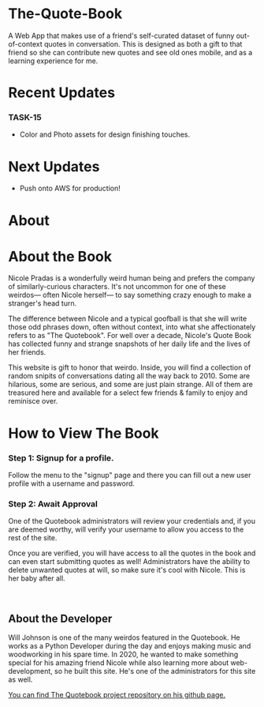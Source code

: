 # The-Quote-Book
A Web App that makes use of a friend's self-curated dataset of funny out-of-context quotes in conversation. This is designed as both a gift to that friend so she can contribute new quotes and see old ones mobile, and as a learning experience for me.




# Recent Updates

### TASK-15
- Color and Photo assets for design finishing touches.

# Next Updates
- Push onto AWS for production!



# About

<h1>About the Book</h1>
<p>Nicole Pradas is a wonderfully weird human being and prefers the company
of similarly-curious characters. It's not uncommon for one of these weirdos––
often Nicole herself–– to say something crazy enough to make a stranger's
head turn.</p>
<p> The difference between Nicole and a typical goofball is that she
will write those odd phrases down, often without context, into what she
affectionately refers to as "The Quotebook". For well over a decade,
Nicole's Quote Book has collected funny and strange snapshots of her
daily life and the lives of her friends.</p>

<p> This website is gift to honor that weirdo. Inside, you will find
a collection of random snipits of conversations dating all the way back to
2010. Some are hilarious, some are serious, and some are just plain strange.
All of them are treasured here and available for a select few friends &
family to enjoy and reminisce over. </p>

<h1> How to View The Book</h1>
<h3>Step 1: Signup for a profile.</h3>
 <p>Follow the menu to the "signup" page and there you can fill out a new
   user profile with a username and password.
 </p>
 <h3>Step 2: Await Approval</h3>
 <p>One of the Quotebook administrators will review your credentials and,
    if you are deemed worthy, will verify your username to allow you access
    to the rest of the site.</p>
 <p> Once you are verified, you will have access to all the quotes in the
   book and can even start submitting quotes as well! Administrators have
   the ability to delete unwanted quotes at will, so make sure it's cool with
   Nicole. This is her baby after all.</p>

 </br>
 <h2>About the Developer</h2>

 <p> Will Johnson is one of the many weirdos featured in the Quotebook.
  He works as a Python Developer during the day and enjoys making music
  and woodworking in his spare time. In 2020, he wanted to make something
  special for his amazing friend Nicole while also learning more about
  web-development, so he built this site. He's one of the administrators
  for this site as well.</p>

  <a href='https://github.com/Johnsoneer/The-Quote-Book'> You can find The
    Quotebook project repository on his github page. </a>
